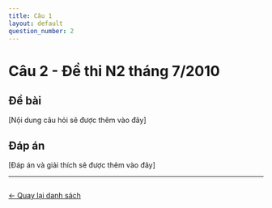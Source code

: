 ```yaml
---
title: Câu 1
layout: default
question_number: 2
---
```


# Câu 2 - Đề thi N2 tháng 7/2010

## Đề bài
[Nội dung câu hỏi sẽ được thêm vào đây]

## Đáp án
[Đáp án và giải thích sẽ được thêm vào đây]

<hr>

<div style="margin-top: 2em;">
  <a href="/exam/n2/2010/">← Quay lại danh sách</a>
</div>